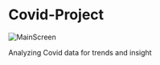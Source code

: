 # Covid-Project
![MainScreen](https://i.imgur.com/UcDMVaH.png)

Analyzing Covid data for trends and insight
